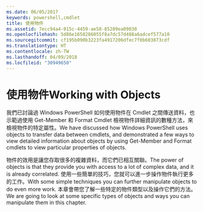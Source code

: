 ```yaml
---
ms.date: 06/05/2017
keywords: powershell,cmdlet
title: 使用物件
ms.assetid: 7ecc94a4-015c-4459-ae58-85289ea09030
ms.openlocfilehash: 5d86e1658286055f8a7dc57d488a6adcef577a10
ms.sourcegitcommit: cf195b090b3223fa4917206dfec7f0b603873cdf
ms.translationtype: HT
ms.contentlocale: zh-TW
ms.lasthandoff: 04/09/2018
ms.locfileid: "30949650"
---
```

# <a name="working-with-objects"></a><span data-ttu-id="8f887-103">使用物件</span><span class="sxs-lookup"><span data-stu-id="8f887-103">Working with Objects</span></span>

<span data-ttu-id="8f887-104">我們已討論過 Windows PowerShell 如何使用物件在 Cmdlet 之間傳送資料，也示範過使用 Get-Member 和 Format Cmdlet 檢視物件詳細資訊的數種方法，來檢視物件的特定屬性。</span><span class="sxs-lookup"><span data-stu-id="8f887-104">We have discussed how Windows PowerShell uses objects to transfer data between cmdlets, and demonstrated a few ways to view detailed information about objects by using Get-Member and Format cmdlets to view particular properties of objects.</span></span>

<span data-ttu-id="8f887-105">物件的效用是讓您存取很多的複雜資料，而它們已相互關聯。</span><span class="sxs-lookup"><span data-stu-id="8f887-105">The power of objects is that they provide you with access to a lot of complex data, and it is already correlated.</span></span> <span data-ttu-id="8f887-106">使用一些簡單的技巧，您就可以進一步操作物件執行更多的工作。</span><span class="sxs-lookup"><span data-stu-id="8f887-106">With some simple techniques you can further manipulate objects to do even more work.</span></span> <span data-ttu-id="8f887-107">本章會帶您了解一些特定的物件類型以及操作它們的方法。</span><span class="sxs-lookup"><span data-stu-id="8f887-107">We are going to look at some specific types of objects and ways you can manipulate them in this chapter.</span></span>
